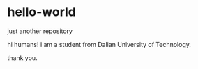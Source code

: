 # hello-world
just another repository

hi humans!
i am a student from Dalian University of Technology.

thank you.
